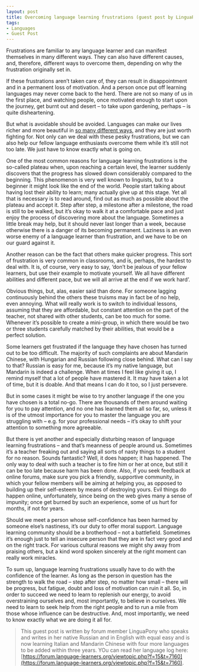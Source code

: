 ```yaml
---
layout: post
title: Overcoming language learning frustrations (guest post by LinguaPony)
tags:
- Languages
- Guest Post
---
```

Frustrations are familiar to any language learner and can manifest themselves in many different ways. They can also have different 
causes, and, therefore, different ways to overcome them, depending on why the frustration originally set in.

If these frustrations aren’t taken care of, they can result in disappointment and in a permanent loss of motivation. And a person 
once put off learning languages may never come back to the herd. There are not so many of us in the first place, and watching people, 
once motivated enough to start upon the journey, get burnt out and desert – to take upon gardening, perhaps – is quite disheartening. 

But what is avoidable should be avoided. Languages can make our lives richer and more beautiful in 
[so many different ways](https://www.lingostan.com/languages/why-is-it-important-to-learn-foreign-languages.php), and they 
are just worth fighting for. Not only can we deal with these pesky frustrations, but we can also help our fellow language enthusiasts 
overcome them while it’s still not too late. We just have to know exactly what is going on. 

One of the most common reasons for language learning frustrations is the so-called plateau when, upon reaching a certain level, the 
learner suddenly discovers that the progress has slowed down considerably compared to the beginning. This phenomenon is very well 
known to linguists, but to a beginner it might look like the end of the world. People start talking about having lost their ability 
to learn; many actually give up at this stage. Yet all that is necessary is to read around, find out as much as possible about 
the plateau and accept it. Step after step, a milestone after a milestone, the road is still to be walked, but it’s okay to walk 
it at a comfortable pace and just enjoy the process of discovering more about the language. Sometimes a little break may help, but 
it should never last longer than a week, because otherwise there is a danger of its becoming permanent. Laziness is an even worse enemy 
of a language learner than frustration, and we have to be on our guard against it. 

Another reason can be the fact that others make quicker progress. This sort of frustration is very common in classrooms, and is, 
perhaps, the hardest to deal with. It is, of course, very easy to say, ‘don’t be jealous of your fellow learners, but use their 
example to motivate yourself. We all have different abilities and different pace, but we will all arrive at the end if we work hard’.

Obvious things, but, alas, easier said than done. For someone lagging continuously behind the others these truisms may in fact be 
of no help, even annoying. What will really work is to switch to individual lessons, assuming that they are affordable, but constant 
attention on the part of the teacher, not shared with other students, can be too much for some. Whenever it’s possible to create 
a mini-group, in which there would be two or three students carefully matched by their abilities, that would be a perfect solution.  

Some learners get frustrated if the language they have chosen has turned out to be too difficult. The majority of such complaints 
are about Mandarin Chinese, with Hungarian and Russian following close behind. What can I say to that? Russian is easy for me, because 
it’s my native language, but Mandarin is indeed a challenge. When at times I feel like giving it up, I remind myself that a lot 
of people have mastered it. It may have taken a lot of time, but it is doable. And that means I can do it too, so I just persevere.

But in some cases it might be wise to try another language if the one you have chosen is a total no-go. There are thousands 
of them around waiting for you to pay attention, and no one has learned them all so far, so, unless it is of the utmost importance 
for you to master the language you are struggling with – e.g. for your professional needs – it’s okay to shift your attention to 
something more agreeable.

But there is yet another and especially disturbing reason of language learning frustrations – and that’s meanness of people around us. 
Sometimes it’s a teacher freaking out and saying all sorts of nasty things to a student for no reason. Sounds fantastic? Well, it does 
happen; it has happened. The only way to deal with such a teacher is to fire him or her at once, but still it can be too late because 
harm has been done. Also, if you seek feedback at online forums, make sure you pick a friendly, supportive community, in which your 
fellow members will be aiming at helping you, as opposed to building up their self-esteem by means of destroying yours. Evil things 
do happen online, unfortunately, since being on the web gives many a sense of impunity; once get burned by such an experience, some of 
us hurt for months, if not for years. 

Should we meet a person whose self-confidence has been harmed by someone else’s nastiness, it’s our duty to offer moral support. 
Language learning community should be a brotherhood – not a battlefield. Sometimes it’s enough just to tell an insecure person that 
they are in fact very good and on the right track. For various cultural reasons we might shy away from praising others, but a kind 
word spoken sincerely at the right moment can really work miracles.

To sum up, language learning frustrations usually have to do with the confidence of the learner. As long as the person in question 
has the strength to walk the road – step after step, no matter how small – there will be progress, but fatigue, doubt and loss of 
motivation can ruin it all. So, in order to succeed we need to learn to replenish our energy, to avoid overstraining ourselves and, 
most importantly, to believe in ourselves. We need to learn to seek help from the right people and to run a mile from those whose 
influence can be destructive. And, most importantly, we need to know exactly what we are doing it all for.

> This guest post is written by forum member LinguaPony who speaks and writes in her native Russian and in English with equal easy 
and is now learning Italian and Mandarin Chinese with four more languages to be added within three years. YOu can read her language 
log here: [https://forum.language-learners.org/viewtopic.php?f=15&t=7160](https://forum.language-learners.org/viewtopic.php?f=15&t=7160). 
